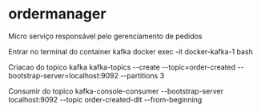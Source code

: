 # ordermanager
Micro serviço responsável pelo gerenciamento de pedidos


Entrar no terminal do container kafka
docker exec -it docker-kafka-1 bash

Criacao do topico kafka
kafka-topics --create --topic=order-created --bootstrap-server=localhost:9092 --partitions 3

Consumir do topico
kafka-console-consumer --bootstrap-server localhost:9092 --topic order-created-dlt --from-beginning

